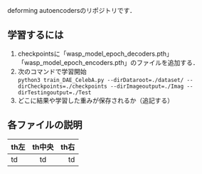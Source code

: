 deforming autoencodersのリポジトリです．
## 学習するには
1. checkpointsに「wasp_model_epoch_decoders.pth」「wasp_model_epoch_encoders.pth」のファイルを追加する．  
2. 次のコマンドで学習開始  
```python3 train_DAE_CelebA.py --dirDataroot=./dataset/ --dirCheckpoints=./checkpoints --dirImageoutput=./Imag --dirTestingoutput=./Test```
3. どこに結果や学習した重みが保存されるか（追記する）  
## 各ファイルの説明
| th左 | th中央 | th右 |
| :-- | :-: | --: |
| td | td | td |